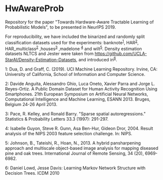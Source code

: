 # HwAwareProb
Repository for the paper "Towards Hardware-Aware Tractable Learning of Probabilistic Models", to be presented in NeurIPS 2019.



For reproducibility, we have included the binarized and randomly split classification datasets used for the experiments: banknote<sup>[1](#myfootnote1)</sup>, HAR<sup>[2](#myfootnote2)</sup>, HAR_multiclass<sup>[2](#myfootnote2)</sup> ,houses<sup>[3](#myfootnote3)</sup> ,madelone <sup>[4](#myfootnote4)</sup> and wilt<sup>[5](#myfootnote5)</sup>. Density estimation datasets NLTCS and Jester were taken from https://github.com/UCLA-StarAI/Density-Estimation-Datasets, and introduced in<sup>[6](#myfootnote6)</sup>.

<a name="myfootnote1">1</a>: Dua, D. and Graff, C. (2019). UCI Machine Learning Repository. Irvine, CA: University of California, School of Information and Computer Science. 

<a name="myfootnote2">2</a>: Davide Anguita, Alessandro Ghio, Luca Oneto, Xavier Parra and Jorge L. Reyes-Ortiz. A Public Domain Dataset for Human Activity Recognition Using Smartphones. 21th European Symposium on Artificial Neural Networks, Computational Intelligence and Machine Learning, ESANN 2013. Bruges, Belgium 24-26 April 2013. 

<a name="myfootnote3">3</a>: Pace, R. Kelley, and Ronald Barry. "Sparse spatial autoregressions." Statistics & Probability Letters 33.3 (1997): 291-297.

<a name="myfootnote4">4</a>: Isabelle Guyon, Steve R. Gunn, Asa Ben-Hur, Gideon Dror, 2004. Result analysis of the NIPS 2003 feature selection challenge. In: NIPS.

<a name="myfootnote5">5</a>: Johnson, B., Tateishi, R., Hoan, N., 2013. A hybrid pansharpening approach and multiscale object-based image analysis for mapping diseased pine and oak trees. International Journal of Remote Sensing, 34 (20), 6969-6982. 

<a name="myfootnote6">6</a>: Daniel Lowd, Jesse Davis: Learning Markov Network Structure with Decision Trees. ICDM 2010
